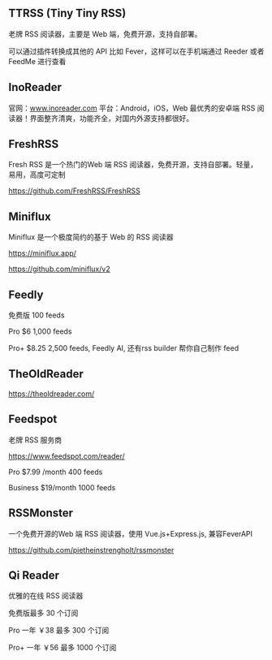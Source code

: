 

## TTRSS (Tiny Tiny RSS)
老牌 RSS 阅读器，主要是 Web 端，免费开源，支持自部署。

可以通过插件转换成其他的 API 比如 Fever，这样可以在手机端通过 Reeder 或者 FeedMe 进行查看

## InoReader
官网：www.inoreader.com
平台：Android，iOS，Web
最优秀的安卓端 RSS 阅读器！界面整齐清爽，功能齐全，对国内外源支持都很好。

## FreshRSS

Fresh RSS 是一个热门的Web 端 RSS 阅读器，免费开源，支持自部署。轻量，易用，高度可定制

https://github.com/FreshRSS/FreshRSS

## Miniflux

Miniflux 是一个极度简约的基于 Web 的 RSS 阅读器

https://miniflux.app/

https://github.com/miniflux/v2


## Feedly

免费版 100 feeds

Pro $6  1,000 feeds

Pro+ $8.25  2,500 feeds, Feedly AI, 还有rss builder 帮你自己制作 feed


## TheOldReader
https://theoldreader.com/


## Feedspot
老牌 RSS 服务商

https://www.feedspot.com/reader/

Pro $7.99 /month 400 feeds 

Business $19/month 1000 feeds


## RSSMonster

一个免费开源的Web 端 RSS 阅读器，使用 Vue.js+Express.js, 兼容FeverAPI

https://github.com/pietheinstrengholt/rssmonster


## Qi Reader
优雅的在线 RSS 阅读器

免费版最多 30 个订阅

Pro 一年 ￥38 最多 300 个订阅

Pro+ 一年 ￥56 最多 1000 个订阅